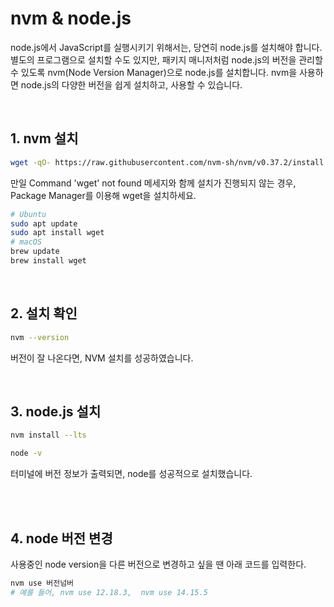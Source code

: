 # nvm & node.js

node.js에서 JavaScript를 실행시키기 위해서는, 당연히 node.js를 설치해야 합니다. 별도의 프로그램으로 설치할 수도 있지만, 패키지 매니저처럼 node.js의 버전을 관리할 수 있도록 nvm(Node Version Manager)으로 node.js를 설치합니다. nvm을 사용하면 node.js의 다양한 버전을 쉽게 설치하고, 사용할 수 있습니다.

</br>

## 1. nvm 설치
``` bash
wget -qO- https://raw.githubusercontent.com/nvm-sh/nvm/v0.37.2/install.sh | bash
```

만일 Command 'wget' not found 메세지와 함께 설치가 진행되지 않는 경우, Package Manager를 이용해 wget을 설치하세요.

``` bash
# Ubuntu
sudo apt update
sudo apt install wget
# macOS
brew update
brew install wget
```

</br>

## 2. 설치 확인
``` bash
nvm --version
```

버전이 잘 나온다면, NVM 설치를 성공하였습니다.


</br>

## 3. node.js 설치
``` bash
nvm install --lts
```

``` bash
node -v
```
터미널에 버전 정보가 출력되면, node를 성공적으로 설치했습니다.

</br>

</br>

## 4. node 버전 변경
사용중인 node version을 다른 버전으로 변경하고 싶을 땐 아래 코드를 입력한다.

``` bash
nvm use 버전넘버  
# 예를 들어, nvm use 12.18.3,  nvm use 14.15.5
```